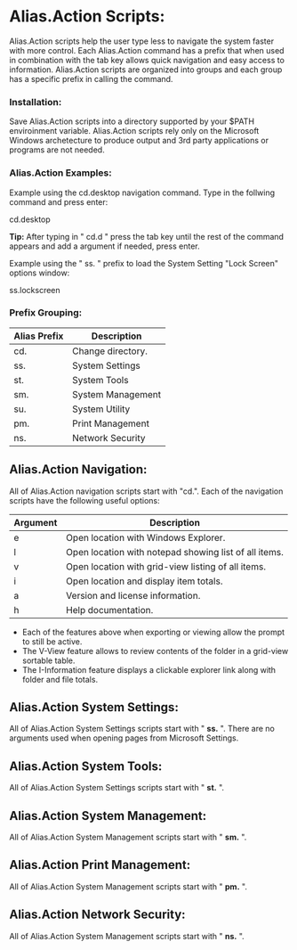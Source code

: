 # Alias.Action Scripts:

Alias.Action scripts help the user type less to navigate the system faster with more control. Each Alias.Action command has a prefix that when used in combination with the tab key allows quick navigation and easy access to information. Alias.Action scripts are organized into groups and each group has a specific prefix in calling the command.

### Installation:
Save Alias.Action scripts into a directory supported by your $PATH enviroinment variable. Alias.Action scripts rely only on the Microsoft Windows archetecture to produce output and 3rd party applications or programs are not needed.

### Alias.Action Examples:

Example using the cd.desktop navigation command. Type in the follwing command and press enter:

cd.desktop

**Tip:** After typing in " cd.d " press the tab key until the rest of the command appears and add a argument if needed, press enter.

Example using the " ss. " prefix to load the System Setting "Lock Screen" options window:

ss.lockscreen

### Prefix Grouping:

| Alias Prefix  | Description |
| ------------- | ------------- |
|   cd.  | Change directory.  |
|   ss.  | System Settings  |
|   st.  | System Tools  |
|   sm.  | System Management  |
|   su.  | System Utility  |
|   pm.  | Print Management  |
|   ns.  | Network Security |

## Alias.Action Navigation:

All of Alias.Action navigation scripts start with "cd.". Each of the navigation scripts have the following useful options:

| Argument | Description |
| ------------- | ------------- |
|   e      |Open location with Windows Explorer.|
|   l      |Open location with notepad showing list of all items.|
|   v      |Open location with grid-view listing of all items.|
|   i      |Open location and display item totals.|
|   a      |Version and license information.|
|   h      |Help documentation.|

- Each of the features above when exporting or viewing allow the prompt to still be active.
- The V-View feature allows to review contents of the folder in a grid-view sortable table.
- The I-Information feature displays a clickable explorer link along with folder and file totals.

## Alias.Action System Settings:

All of Alias.Action System Settings scripts start with " **ss.** ". There are no arguments used when opening pages from Microsoft Settings.

## Alias.Action System Tools:

All of Alias.Action System Settings scripts start with " **st.** ".

## Alias.Action System Management:

All of Alias.Action System Management scripts start with " **sm.** ".

## Alias.Action Print Management:

All of Alias.Action System Management scripts start with " **pm.** ".

## Alias.Action Network Security:

All of Alias.Action System Management scripts start with " **ns.** ".

